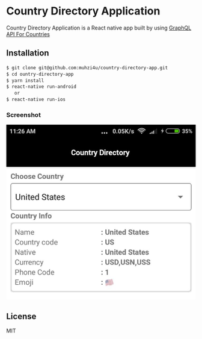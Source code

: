 # Country Directory Application

Country Directory Application is a React native app built by using [GraphQL API For Countries](https://countries.trevorblades.com/)

## Installation

```sh
$ git clone git@github.com:muhzi4u/country-directory-app.git
$ cd ountry-directory-app
$ yarn install
$ react-native run-android
   or
$ react-native run-ios

```

### Screenshot

![Home Page](example/home.jpeg 'Home Page')

## License

MIT
